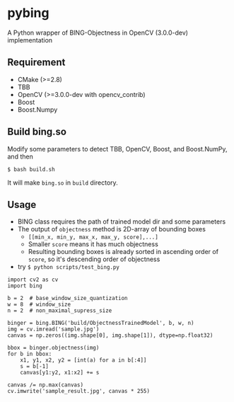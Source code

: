 # pybing

A Python wrapper of BING-Objectness in OpenCV (3.0.0-dev) implementation

## Requirement

- CMake (>=2.8)
- TBB
- OpenCV (>=3.0.0-dev with opencv_contrib)
- Boost
- Boost.Numpy

## Build bing.so

Modify some parameters to detect TBB, OpenCV, Boost, and Boost.NumPy, and then


    $ bash build.sh


It will make `bing.so` in `build` directory.

## Usage

- BING class requires the path of trained model dir and some parameters
- The output of `objectness` method is 2D-array of bounding boxes
  - `[[min_x, min_y, max_x, max_y, score],...]`
  - Smaller `score` means it has much objectness
  - Resulting bounding boxes is already sorted in ascending order of `score`, so it's descending order of objectness
- try `$ python scripts/test_bing.py`

```
import cv2 as cv
import bing

b = 2  # base_window_size_quantization
w = 8  # window_size
n = 2  # non_maximal_supress_size

binger = bing.BING('build/ObjectnessTrainedModel', b, w, n)
img = cv.imread('sample.jpg')
canvas = np.zeros((img.shape[0], img.shape[1]), dtype=np.float32)

bbox = binger.objectness(img)
for b in bbox:
    x1, y1, x2, y2 = [int(a) for a in b[:4]]
    s = b[-1]
    canvas[y1:y2, x1:x2] += s

canvas /= np.max(canvas)
cv.imwrite('sample_result.jpg', canvas * 255)
```
